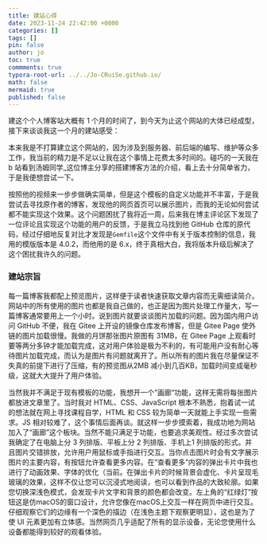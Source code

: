 ```yaml
---
title: 建站心得
date: 2023-11-24 22:42:00 +0800
categories: []
tags: []
pin: false
author: jo
toc: true
commments: true
typora-root-url: ../../Jo-CRuiSe.github.io/
math: false
mermaid: true
published: false
---
```


建这个个人博客站大概有 1 个月的时间了，到今天为止这个网站的大体已经成型，接下来谈谈我这一个月的建站感受：

本来我是不打算建立这个网站的，因为涉及到服务器、前后端的编写、维护等众多工作，我当前的精力是不足以让我在这个事情上花费太多时间的。碰巧的一天我在 b 站看到汤姆同学_这位博主分享的搭建博客方法的介绍，看上去十分简单省力，于是我便想尝试一下。

按照他的视频来一步步做确实简单，但是这个模板的自定义功能并不丰富，于是我尝试去寻找原作者的博客，发现他的网页首页可以展示图片，而我的无论如何尝试都不能实现这个效果。这个问题困扰了我将近一周，后来我在博主评论区下发现了一位评论且实现这个功能的用户的反馈，于是我立马找到他 GitHub 仓库的原代码，经过仔细地反复对比才发现是`Gemfile`这个文件中有关于版本控制的信息，我用的模版版本是 4.0.2，而他用的是 6.x，终于真相大白，我将版本升级后解决了这个困扰我许久的问题。

### 建站宗旨

每一篇博客我都配上预览图片，这样便于读者快速获取文章内容而无需细读简介。网站中的所有使用的图片也都是我自己做的，也正是因为图片处理工作量大，写一篇博客通常要用上一个小时。说到图片就要谈谈图片加载的问题。因为国内用户访问 GitHub 不便，我在 Gitee 上开设的镜像仓库发布博客，但是 Gitee Page 使外链的图片加载很慢。我做的月饼那张图片原图有 31MB，在 Gitee Page 上观看时要等两分多钟才能加载完成，这对用户体验是极为不利的，有可能用户没有耐心等待图片加载完成，而认为是图片有问题就离开了。所以所有的图片我在尽量保证不失真的前提下进行了压缩，有的预览图从2MB 减小到几百KB，加载时间变成毫秒级，这就大大提升了用户体验。

当然我并不满足于现有模板的功能，我想开一个”画廊“功能，这样无需将每张图片都放进文章里了。当时我对 HTML、CSS、JavaScript 根本不熟悉，抱着试一试的想法就在网上寻找课程自学，HTML 和 CSS 较为简单一天就能上手实现一些需求。JS 相对较难了，这个事情后面再谈。就这样一步步摸索着，我成功地为网站加入了“画廊”这个板块。当然不能只满足于功能，也要追求美观性。经过多次尝试我确定了在电脑上分 3 列排版、平板上分 2 列排版、手机上1 列排版的形式。并且图片交错排放，允许用户用鼠标或手指进行交互。当你点击图片时会有文字展示图片的主要内容，有按钮允许查看更多内容。在“查看更多”内容的弹出卡片中我也进行了动画效果、字体的优化（当前。在弹出卡片的时候背景会虚化、卡片呈现毛玻璃的效果，这样不仅让您可以沉浸式地阅读，也可以看到作品的大致轮廓。如果您切换深浅色模式，会发现卡片文字和背景的颜色都会改变。左上角的“红绿灯”按钮这是仿macOS的窗口设计，允许您像在macOS上交互一样在网页中进行交互。仔细观察它们的边缘有一个深色的描边（在浅色主题下观察更明显），这也是为了使 UI 元素更加有立体感。当然网页几乎适配了所有的显示设备，无论您使用什么设备都能得到较好的观看体验。